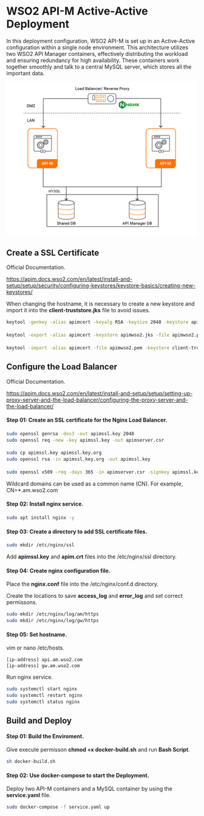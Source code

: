 # WSO2 API-M Active-Active Deployment

In this deployment configuration, WSO2 API-M is set up in an Active-Active configuration within a single node environment. This architecture utilizes two WSO2 API Manager containers, effectively distributing the workload and ensuring redundancy for high availability. These containers work together smoothly and talk to a central MySQL server, which stores all the important data.

![](https://github.com/chathuracsd/Project-Images/blob/main/WSO2-API-M-Active-Active-Deployment.jpg)

## Create a SSL Certificate

Official Documentation.

https://apim.docs.wso2.com/en/latest/install-and-setup/setup/security/configuring-keystores/keystore-basics/creating-new-keystores/

When changing the hostname, it is necessary to create a new keystore and import it into the **client-truststore.jks** file to avoid issues.

```bash
keytool -genkey -alias apimcert -keyalg RSA -keysize 2048 -keystore apimwso2.jks -validity 730 -dname "CN=api.am.wso2.com, OU=WSO2,O=WSO2,L=SL,S=WS,C=LK" -storepass wso2carbon -keypass wso2carbon

keytool -export -alias apimcert -keystore apimwso2.jks -file apimwso2.pem -storepass wso2carbon

keytool -import -alias apimcert -file apimwso2.pem -keystore client-truststore.jks -storepass wso2carbon
```

## Configure the Load Balancer

Official Documentation.

https://apim.docs.wso2.com/en/latest/install-and-setup/setup/setting-up-proxy-server-and-the-load-balancer/configuring-the-proxy-server-and-the-load-balancer/

#### Step 01: Create an SSL certificate for the Nginx Load Balancer.

```bash
sudo openssl genrsa -des3 -out apimssl.key 2048
sudo openssl req -new -key apimssl.key -out apimserver.csr

sudo cp apimssl.key apimssl.key.org
sudo openssl rsa -in apimssl.key.org -out apimssl.key

sudo openssl x509 -req -days 365 -in apimserver.csr -signkey apimssl.key -out apim.crt
```

Wildcard domains can be used as a common name (CN). For example, CN=*.am.wso2.com

#### Step 02: Install nginx service.

```bash
sudo apt install nginx -y
```

#### Step 03: Create a directory to add SSL certificate files.

```bash
sudo mkdir /etc/nginx/ssl
```

Add **apimssl.key** and **apim.crt** files into the /etc/nginx/ssl directory.

#### Step 04: Create nginx configuration file.

Place the **nginx.conf** file into the /etc/nginx/conf.d directory.

Create the locations to save **access_log** and **error_log** and set correct permissons.

```bash
sudo mkdir /etc/nginx/log/am/https
sudo mkdir /etc/nginx/log/gw/https
```

#### Step 05: Set hostname.

vim or nano /etc/hosts.

```
[ip-address] api.am.wso2.com
[ip-address] gw.am.wso2.com
```

Run nginx service.

```bash
sudo systemctl start nginx
sudo systemctl restart nginx
sudo systemctl status nginx
```

## Build and Deploy

#### Step 01: Build the Enviroment.

Give execute permisson **chmod +x docker-build.sh** and run **Bash Script**.

```bash
sh docker-build.sh
```

#### Step 02: Use docker-compose to start the Deployment.

Deploy two API-M containers and a MySQL container by using the **service.yaml** file.

```bash
sudo docker-compose -f service.yaml up
```
